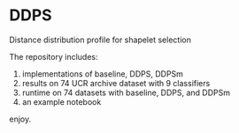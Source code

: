 # DDPS
Distance distribution profile for shapelet selection

The repository includes:
1. implementations of baseline, DDPS, DDPSm
2. results on 74 UCR archive dataset with 9 classifiers
3. runtime on 74 datasets with baseline, DDPS, and DDPSm
4. an example notebook

enjoy.
